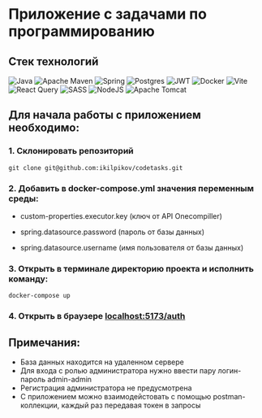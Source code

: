 # Приложение с задачами по программированию

## Стек технологий

![Java](https://img.shields.io/badge/java-%23ED8B00.svg?style=for-the-badge&logo=openjdk&logoColor=white)
![Apache Maven](https://img.shields.io/badge/Apache%20Maven-C71A36?style=for-the-badge&logo=Apache%20Maven&logoColor=white)
![Spring](https://img.shields.io/badge/spring-%236DB33F.svg?style=for-the-badge&logo=spring&logoColor=white)
![Postgres](https://img.shields.io/badge/postgres-%23316192.svg?style=for-the-badge&logo=postgresql&logoColor=white)
![JWT](https://img.shields.io/badge/JWT-black?style=for-the-badge&logo=JSON%20web%20tokens)
![Docker](https://img.shields.io/badge/docker-%230db7ed.svg?style=for-the-badge&logo=docker&logoColor=white)
![Vite](https://img.shields.io/badge/vite-%23646CFF.svg?style=for-the-badge&logo=vite&logoColor=white)
![React Query](https://img.shields.io/badge/-React%20Query-FF4154?style=for-the-badge&logo=react%20query&logoColor=white)
![SASS](https://img.shields.io/badge/SASS-hotpink.svg?style=for-the-badge&logo=SASS&logoColor=white)
![NodeJS](https://img.shields.io/badge/node.js-6DA55F?style=for-the-badge&logo=node.js&logoColor=white)
![Apache Tomcat](https://img.shields.io/badge/apache%20tomcat-%23F8DC75.svg?style=for-the-badge&logo=apache-tomcat&logoColor=black)

## Для начала работы с приложением необходимо:

### 1. Склонировать репозиторий

```
git clone git@github.com:ikilpikov/codetasks.git
```

### 2. Добавить в docker-compose.yml значения переменным среды:

- custom-properties.executor.key (ключ от API Onecompiller)

- spring.datasource.password (пароль от базы данных)

- spring.datasource.username (имя пользователя от базы данных)

### 3. Открыть в терминале директорию проекта и исполнить команду:
```
docker-compose up
```

### 4. Открыть в браузере <localhost:5173/auth>

## Примечания:

- База данных находится на удаленном сервере
- Для входа с ролью администратора нужно ввести пару логин-пароль admin-admin
- Регистрация администратора не предусмотрена
- С приложением можно взаимодейстовать с помощью postman-коллекции, каждый раз передавая токен в запросы